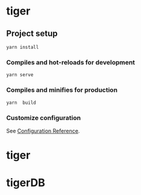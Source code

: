 # tiger

## Project setup
```
yarn install
```

### Compiles and hot-reloads for development
```
yarn serve
```

### Compiles and minifies for production
```
yarn  build
```

### Customize configuration
See [Configuration Reference](https://cli.vuejs.org/config/).
# tiger
# tigerDB

